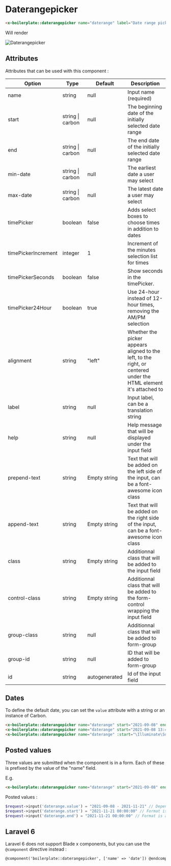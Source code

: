 # Daterangepicker

```html
<x-boilerplate::daterangepicker name="daterange" label="Date range picker" />
```

Will render

<img :src="$withBase('/assets/img/daterangepicker.png')" alt="Daterangepicker">

## Attributes

Attributes that can be used with this component :

| Option | Type | Default | Description |
| --- | --- | --- | --- |
| name | string | null | Input name (required) |
| start | string \| carbon | null | The beginning date of the initially selected date range |
| end | string \| carbon | null | The end date of the initially selected date range |
| min-date | string \| carbon | null | The earliest date a user may select |
| max-date | string \| carbon | null | The latest date a user may select |
| timePicker | boolean | false | Adds select boxes to choose times in addition to dates |
| timePickerIncrement | integer | 1 | Increment of the minutes selection list for times |
| timePickerSeconds | boolean | false | Show seconds in the timePicker. |
| timePicker24Hour | boolean | true | Use 24-hour instead of 12-hour times, removing the AM/PM selection |
| alignment | string | "left" | Whether the picker appears aligned to the left, to the right, or centered under the HTML element it's attached to |
| label | string | null | Input label, can be a translation string |
| help | string | null | Help message that will be displayed under the input field |
| prepend-text | string | Empty string | Text that will be added on the left side of the input, can be a font-awesome icon class |
| append-text | string | Empty string | Text that will be added on the right side of the input, can be a font-awesome icon class |
| class | string | Empty string | Additionnal class that will be added to the input field |
| control-class | string | Empty string | Additionnal class that will be added to the form-control wrapping the input field |
| group-class | string | null | Additionnal class that will be added to form-group |
| group-id | string | null | ID that will be added to form-group |
| id | string | autogenerated | Id of the input field |

## Dates

To define the default date, you can set the `value` attribute with a string or an instance of Carbon.

```html
<x-boilerplate::daterangepicker name="daterange" start="2021-09-08" end="2021-11-21" />
<x-boilerplate::daterangepicker name="daterange" start="2021-09-08 13:40:05" end="2021-11-21 18:00:55" timePicker="true" />
<x-boilerplate::daterangepicker name="daterange" :start="\Illuminate\Support\Carbon::now()->subDays(10)" :end="\Illuminate\Support\Carbon::now()" />
```

## Posted values

Three values are submitted when the component is in a form. Each of these is prefixed by the value of the "name" field.

E.g.

```html
<x-boilerplate::daterangepicker name="daterange" start="2021-09-08" end="2021-11-21" />
```

Posted values :

```php
$request->input('daterange.value') = "2021-09-08 - 2021-11-21" // Depends on the format used
$request->input('daterange.start') = "2021-11-21 00:00:00" // Format is always "Y-m-d H:i:s"
$request->input('daterange.end') = "2021-11-21 00:00:00" // Format is always "Y-m-d H:i:s"
```

## Laravel 6

Laravel 6 does not support Blade x components, but you can use the `@component` directive instead :

```html
@component('boilerplate::daterangepicker', ['name' => 'date']) @endcomponent
```
